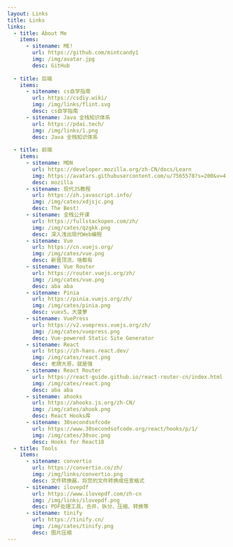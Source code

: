 ```yaml
---
layout: Links
title: Links
links:
  - title: About Me
    items:
      - sitename: ME!
        url: https://github.com/mintcandy1
        img: /img/avatar.jpg
        desc: GitHub
        
  - title: 后端
    items:
      - sitename: cs自学指南
        url: https://csdiy.wiki/
        img: /img/links/flint.svg
        desc: cs自学指南
      - sitename: Java 全栈知识体系
        url: https://pdai.tech/
        img: /img/links/1.png
        desc: Java 全栈知识体系
        
  - title: 前端
    items:
      - sitename: MDN
        url: https://developer.mozilla.org/zh-CN/docs/Learn
        img: https://avatars.githubusercontent.com/u/7565578?s=200&v=4
        desc: mozilla
      - sitename: 现代JS教程
        url: https://zh.javascript.info/
        img: /img/cates/xdjsjc.png
        desc: The Best!
      - sitename: 全栈公开课
        url: https://fullstackopen.com/zh/
        img: /img/cates/qzgkk.png
        desc: 深入浅出现代Web编程
      - sitename: Vue
        url: https://cn.vuejs.org/
        img: /img/cates/vue.png
        desc: 新晋顶流，啥都有
      - sitename: Vue Router
        url: https://router.vuejs.org/zh/
        img: /img/cates/vue.png
        desc: aba aba
      - sitename: Pinia
        url: https://pinia.vuejs.org/zh/
        img: /img/cates/pinia.png
        desc: vuex5，大菠萝
      - sitename: VuePress
        url: https://v2.vuepress.vuejs.org/zh/
        img: /img/cates/vuepress.png
        desc: Vue-powered Static Site Generator
      - sitename: React
        url: https://zh-hans.react.dev/
        img: /img/cates/react.png
        desc: 老牌大哥，就是强
      - sitename: React Router
        url: https://react-guide.github.io/react-router-cn/index.html
        img: /img/cates/react.png
        desc: aba aba
      - sitename: ahooks
        url: https://ahooks.js.org/zh-CN/
        img: /img/cates/ahook.png
        desc: React Hooks库
      - sitename: 30secondsofcode
        url: https://www.30secondsofcode.org/react/hooks/p/1/
        img: /img/cates/30soc.png
        desc: Hooks for React18
  - title: Tools
    items:
      - sitename: convertio
        url: https://convertio.co/zh/
        img: /img/links/convertio.png
        desc: 文件转换器，将您的文件转换成任意格式
      - sitename: ilovepdf
        url: https://www.ilovepdf.com/zh-cn
        img: /img/links/ilovepdf.png
        desc: PDF处理工具，合并、拆分、压缩、转换等
      - sitename: tinify
        url: https://tinify.cn/
        img: /img/cates/tinify.png
        desc: 图片压缩
---
```

